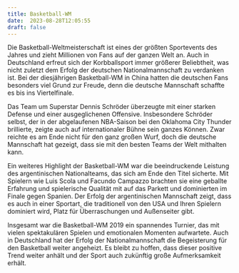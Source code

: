 ```yaml
---
title: Basketball-WM
date:  2023-08-28T12:05:55
draft: false
---
```


Die Basketball-Weltmeisterschaft ist eines der größten Sportevents des Jahres und zieht Millionen von Fans auf der ganzen Welt an. Auch in Deutschland erfreut sich der Korbballsport immer größerer Beliebtheit, was nicht zuletzt dem Erfolg der deutschen Nationalmannschaft zu verdanken ist. Bei der diesjährigen Basketball-WM in China hatten die deutschen Fans besonders viel Grund zur Freude, denn die deutsche Mannschaft schaffte es bis ins Viertelfinale.

Das Team um Superstar Dennis Schröder überzeugte mit einer starken Defense und einer ausgeglichenen Offensive. Insbesondere Schröder selbst, der in der abgelaufenen NBA-Saison bei den Oklahoma City Thunder brillierte, zeigte auch auf internationaler Bühne sein ganzes Können. Zwar reichte es am Ende nicht für den ganz großen Wurf, doch die deutsche Mannschaft hat gezeigt, dass sie mit den besten Teams der Welt mithalten kann.

Ein weiteres Highlight der Basketball-WM war die beeindruckende Leistung des argentinischen Nationalteams, das sich am Ende den Titel sicherte. Mit Spielern wie Luis Scola und Facundo Campazzo brachten sie eine geballte Erfahrung und spielerische Qualität mit auf das Parkett und dominierten im Finale gegen Spanien. Der Erfolg der argentinischen Mannschaft zeigt, dass es auch in einer Sportart, die traditionell von den USA und Ihren Spielern dominiert wird, Platz für Überraschungen und Außenseiter gibt.

Insgesamt war die Basketball-WM 2019 ein spannendes Turnier, das mit vielen spektakulären Spielen und emotionalen Momenten aufwartete. Auch in Deutschland hat der Erfolg der Nationalmannschaft die Begeisterung für den Basketball weiter angeheizt. Es bleibt zu hoffen, dass dieser positive Trend weiter anhält und der Sport auch zukünftig große Aufmerksamkeit erhält.